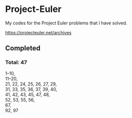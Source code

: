 # Project-Euler

My codes for the Project Euler problems that I have solved.

https://projecteuler.net/archives


## Completed
### Total: 47
1–10,  
11–20,  
21, 22, 24, 25, 26, 27, 29,  
31, 33, 35, 36, 37, 39, 40,  
41, 42, 43, 45, 47, 48,  
52, 53, 55, 56,  
67,  
92, 97
